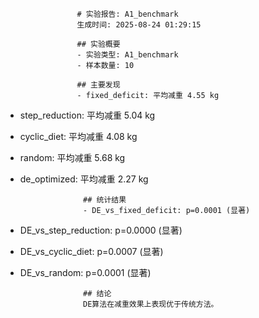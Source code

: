 
                    # 实验报告: A1_benchmark
                    生成时间: 2025-08-24 01:29:15

                    ## 实验概要
                    - 实验类型: A1_benchmark
                    - 样本数量: 10

                    ## 主要发现
                    - fixed_deficit: 平均减重 4.55 kg
- step_reduction: 平均减重 5.04 kg
- cyclic_diet: 平均减重 4.08 kg
- random: 平均减重 5.68 kg
- de_optimized: 平均减重 2.27 kg

                    ## 统计结果
                    - DE_vs_fixed_deficit: p=0.0001 (显著)
- DE_vs_step_reduction: p=0.0000 (显著)
- DE_vs_cyclic_diet: p=0.0007 (显著)
- DE_vs_random: p=0.0001 (显著)

                    ## 结论
                    DE算法在减重效果上表现优于传统方法。
                    